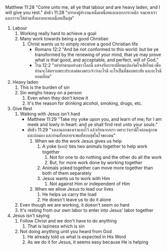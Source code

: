 Matthew 11:28 "Come unto me, all ye that labour and are heavy laden, and I will give you rest."
มัทธิว 11:28 "บรรดาผู้ทำงานเหน็ดเหนื่อยและแบกภาระหนัก จงมาหาเรา และเราจะให้ท่านทั้งหลายหายเหนื่อยเป็นสุข"

1. Labour
	1. Working really hard to achieve a goal
	2. Many work towards being a good Christian
		1. Christ wants us to simply receive a good Christian life
			- Romans 12:2 "And be not conformed to this world: but be ye transformed by the renewing of your mind, that ye may prove what is that good, and acceptable, and perfect, will of God."
			- โรม 12:2 "อย่าทำตามอย่างชาวโลกนี้ แต่จงรับการเปลี่ยนแปลงจิตใจเสียใหม่ เพื่อท่านจะได้ทราบพระประสงค์ของพระเจ้าว่าอะไรดี อะไรเป็นที่ชอบพระทัย และอะไรดียอดเยี่ยม"
2. Heavy laden
	1. This is the burden of sin
	2. Sin weighs heavy on a person
		1. Even when they don't know it
		2. It's the reason for drinking alcohol, smoking, drugs, etc.
3. Give Rest
	1. Walking with Jesus isn't hard
		- Matthew 11:29 "Take my yoke upon you, and learn of me; for I am meek and lowly in heart: and ye shall find rest unto your souls."
		- มัทธิว 11:29 "จงเอาแอกของเราแบกไว้ แล้วเรียนจากเรา เพราะว่าเรามีใจอ่อนสุภาพและถ่อมลง และท่านทั้งหลายจะพบที่สงบสุขในใจของตน"
			1. When we do the work Jesus gives us help
				1. A yoke (แอก) ties two animals together to help work together
					1. Not for one to do nothing and the other do all the work
					2. But, for more work done by working together
				2. Animals yoked together can move more together than both of them separately
				3. Jesus wants us to work with Him
					1. Not against Him or independent of Him
			2. When we allow Jesus to lead our lives
				1. He helps us carry the load
				2. He doesn't leave us to do it alone
	2. Even though we are working, it doesn't seem so hard
	3. It's resting from our own labor to enter into Jesus' labor together
4. Jesus isn't saying
	1. Follow Christ and we don't have to do anything
		1. That is laziness which is sin
	2. Not doing anything until you heard from God
		1. He already told us what is expected in His Word
		2. As we do it for Jesus, it seems easy because He is helping